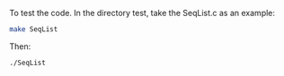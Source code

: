 To test the code.
In the directory test,
take the SeqList.c as an example:
```bash  
make SeqList
```
Then:
```bash
./SeqList
```